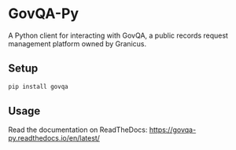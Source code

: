 # GovQA-Py

A Python client for interacting with GovQA, a public records request management
platform owned by Granicus.

## Setup

```bash
pip install govqa
```

## Usage

Read the documentation on ReadTheDocs: https://govqa-py.readthedocs.io/en/latest/
